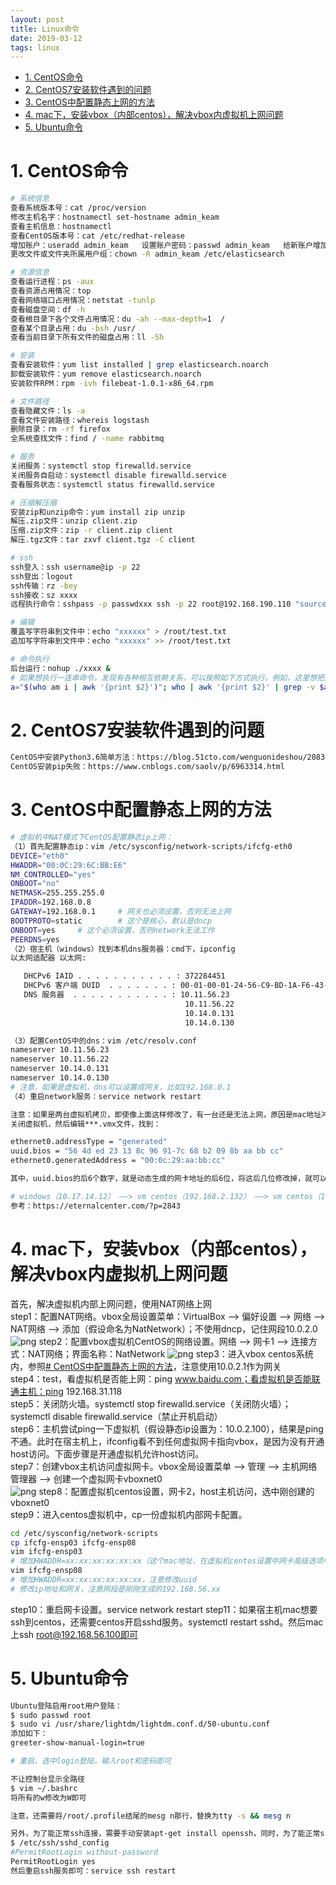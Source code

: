 ```yaml
---
layout: post
title: Linux命令
date: 2019-03-12
tags: linux  
---
```


<!-- TOC -->

- [1. CentOS命令](#1-centos命令)
- [2. CentOS7安装软件遇到的问题](#2-centos7安装软件遇到的问题)
- [3. CentOS中配置静态上网的方法](#3-centos中配置静态上网的方法)
- [4. mac下，安装vbox（内部centos），解决vbox内虚拟机上网问题](#4-mac下安装vbox内部centos解决vbox内虚拟机上网问题)
- [5. Ubuntu命令](#5-ubuntu命令)

<!-- /TOC -->

# 1. CentOS命令

```bash
# 系统信息
查看系统版本号：cat /proc/version
修改主机名字：hostnamectl set-hostname admin_keam
查看主机信息：hostnamectl
查看CentOS版本号：cat /etc/redhat-release
增加账户：useradd admin_keam   设置账户密码：passwd admin_keam   给新账户增加sudo权限命令：visudo（然后在打开的文件里，找到root ALL(ALL) ALL，往下新增一行admin_keam ALL(ALL) ALL）
更改文件或文件夹所属用户组：chown -R admin_keam /etc/elasticsearch

# 资源信息
查看运行进程：ps -aux
查看资源占用情况：top
查看网络端口占用情况：netstat -tunlp
查看磁盘空间：df -h
查看根目录下各个文件占用情况：du -ah --max-depth=1  /
查看某个目录占用：du -bsh /usr/
查看当前目录下所有文件的磁盘占用：ll -Sh

# 安装
查看安装软件：yum list installed | grep elasticsearch.noarch
卸载安装软件：yum remove elasticsearch.noarch
安装软件RPM：rpm -ivh filebeat-1.0.1-x86_64.rpm

# 文件路径
查看隐藏文件：ls -a
查看文件安装路径：whereis logstash
删除目录：rm -rf firefox
全系统查找文件：find / -name rabbitmq

# 服务
关闭服务：systemctl stop firewalld.service
关闭服务自启动：systemctl disable firewalld.service
查看服务状态：systemctl status firewalld.service

# 压缩解压缩
安装zip和unzip命令：yum install zip unzip
解压.zip文件：unzip client.zip
压缩.zip文件：zip -r client.zip client
解压.tgz文件：tar zxvf client.tgz -C client

# ssh
ssh登入：ssh username@ip -p 22
ssh登出：logout
ssh传输：rz -bey
ssh接收：sz xxxx
远程执行命令：sshpass -p passwdxxx ssh -p 22 root@192.168.190.110 "source /etc/profile; cleanenv.sh"  # 注意：远程执行的时候，/etc/profile的全局环境变量是不加载的，只加载bashrc的环境变量，所以这里用到了的话，要动态加载一下

# 编辑
覆盖写字符串到文件中：echo "xxxxxx" > /root/test.txt
追加写字符串到文件中：echo "xxxxxx" >> /root/test.txt

# 命令执行
后台运行：nohup ./xxxx &
# 如果想执行一连串命令，发现有各种相互依赖关系，可以按照如下方式执行。例如，这里想把对应的
a="$(who am i | awk '{print $2}')"; who | awk '{print $2}' | grep -v $a | xargs -n 1 pkill -9 -t
```

# 2. CentOS7安装软件遇到的问题

```txt
CentOS中安装Python3.6简单方法：https://blog.51cto.com/wenguonideshou/2083301
CentOS安装pip失败：https://www.cnblogs.com/saolv/p/6963314.html
```

# 3. CentOS中配置静态上网的方法

```bash
# 虚拟机中NAT模式下CentOS配置静态ip上网：
（1）首先配置静态ip：vim /etc/sysconfig/network-scripts/ifcfg-eth0
DEVICE="eth0"
HWADDR="00:0C:29:6C:BB:E6"
NM_CONTROLLED="yes"
ONBOOT="no"
NETMASK=255.255.255.0
IPADDR=192.168.0.8
GATEWAY=192.168.0.1     # 网关也必须设置，否则无法上网
BOOTPROTO=static        # 这个是核心，默认是dncp
ONBOOT=yes     # 这个必须设置，否则network无法工作
PEERDNS=yes
（2）宿主机（windows）找到本机dns服务器：cmd下，ipconfig
以太网适配器 以太网:

   DHCPv6 IAID . . . . . . . . . . . : 372284451
   DHCPv6 客户端 DUID  . . . . . . . : 00-01-00-01-24-56-C9-BD-1A-F6-43-46-7D-5B
   DNS 服务器  . . . . . . . . . . . : 10.11.56.23
                                       10.11.56.22
                                       10.14.0.131
                                       10.14.0.130

（3）配置CentOS中的dns：vim /etc/resolv.conf
nameserver 10.11.56.23
nameserver 10.11.56.22
nameserver 10.14.0.131
nameserver 10.14.0.130  
# 注意，如果是虚拟机，dns可以设置成网关，比如192.168.0.1
（4）重启network服务：service network restart

注意：如果是两台虚拟机拷贝，即使像上面这样修改了，有一台还是无法上网，原因是mac地址冲突了，两台虚拟机的mac地址一样。这个时候需要修改一下mac地址。
关闭虚拟机，然后编辑***.vmx文件，找到：

ethernet0.addressType = "generated"
uuid.bios = "56 4d ed 23 13 8c 96 91-7c 68 b2 09 8b aa bb cc"
ethernet0.generatedAddress = "00:0c:29:aa:bb:cc"

其中，uuid.bios的后6个数字，就是动态生成的网卡地址的后6位，将这后几位修改掉，就可以改变MAC地址值
```

```bash
# windows（10.17.14.12） ——> vm centos（192.168.2.132） ——> vm centos（172.17.0.2），如何建立隧道访问到虚拟机中的虚拟机
参考：https://eternalcenter.com/?p=2843
```

# 4. mac下，安装vbox（内部centos），解决vbox内虚拟机上网问题

首先，解决虚拟机内部上网问题，使用NAT网络上网  
step1：配置NAT网络。vbox全局设置菜单：VirtualBox ——> 偏好设置 ——> 网络 ——> NAT网络 ——> 添加（假设命名为NatNetwork）；不使用dncp，记住网段10.0.2.0
![png](/images/post/后台框架/vbox-net1.png)
step2：配置vbox虚拟机CentOS的网络设置。网络 ——> 网卡1 ——> 连接方式：NAT网络；界面名称：NatNetwork
![png](/images/post/后台框架/vbox-net2.png)
step3：进入vbox centos系统内，参照[# CentOS中配置静态上网的方法](#CentOS中配置静态上网的方法)，注意使用10.0.2.1作为网关  
step4：test，看虚拟机是否能上网：ping www.baidu.com；看虚拟机是否能联通主机：ping 192.168.31.118  
step5：关闭防火墙。systemctl stop firewalld.service（关闭防火墙）；systemctl disable firewalld.service（禁止开机启动）  
step6：主机尝试ping一下虚拟机（假设静态ip设置为：10.0.2.100），结果是ping不通。此时在宿主机上，ifconfig看不到任何虚拟网卡指向vbox，是因为没有开通host访问。下面步骤是开通虚拟机允许host访问。  
step7：创建vbox主机访问虚拟网卡。vbox全局设置菜单 ——> 管理 ——> 主机网络管理器 ——> 创建一个虚拟网卡vboxnet0  
![png](/images/post/后台框架/vbox-net3.png)
step8：配置虚拟机centos设置，网卡2，host主机访问，选中刚创建的vboxnet0  
step9：进入centos虚拟机中，cp一份虚拟机内部网卡配置。  

```bash
cd /etc/sysconfig/network-scripts  
cp ifcfg-ensp03 ifcfg-ensp08  
vim ifcfg-ensp03  
# 增加HWADDR=xx:xx:xx:xx:xx:xx（这个mac地址，在虚拟机centos设置中网卡高级选项中查看，写成：分割形式）uuid两个配置文件要保证不一样
vim ifcfg-ensp08
# 增加HWADDR=xx:xx:xx:xx:xx:xx，注意修改uuid
# 修改ip地址和网关，注意网段是刚刚生成的192.168.56.xx
```

step10：重启网卡设置。service network restart
step11：如果宿主机mac想要ssh到centos，还需要centos开启sshd服务。systemctl restart sshd。然后mac上ssh root@192.168.56.100即可

# 5. Ubuntu命令

```bash
Ubuntu登陆启用root用户登陆：
$ sudo passwd root
$ sudo vi /usr/share/lightdm/lightdm.conf.d/50-ubuntu.conf
添加如下：
greeter-show-manual-login=true

# 重启，选中login登陆，输入root和密码即可

不让控制台显示全路径
$ vim ~/.bashrc
将所有的w修改为W即可

注意，还需要将/root/.profile结尾的mesg n那行，替换为tty -s && mesg n

另外，为了能正常ssh连接，需要手动安装apt-get install openssh，同时，为了能正常ssh到root用户，需要修改ssh服务配置，如下：
$ /etc/ssh/sshd_config
#PermitRootLogin without-password
PermitRootLogin yes
然后重启ssh服务即可：service ssh restart
```